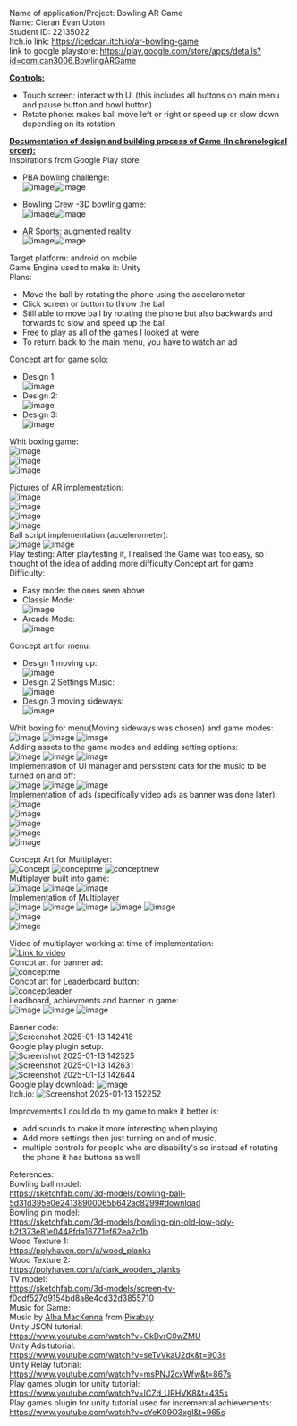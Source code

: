 Name of application/Project: Bowling AR Game  
Name: Cieran Evan Upton  
Student ID: 22135022  
Itch.io link: https://icedcan.itch.io/ar-bowling-game   
link to google playstore: https://play.google.com/store/apps/details?id=com.can3006.BowlingARGame     

<ins> **Controls:**</ins>   
- Touch screen: interact with UI (this includes all buttons on main menu and pause button and bowl button)  
- Rotate phone: makes ball move left or right or speed up or slow down depending on its rotation

<ins>**Documentation of design and building process of Game (In chronological order):**</ins>    
Inspirations from Google Play store:       
- PBA bowling challenge:  
![image](https://github.com/user-attachments/assets/57fbf417-8427-4a2f-861c-6c33172c7674)![image](https://github.com/user-attachments/assets/45b5c792-d45c-45a0-98e8-291946c90348)  

- Bowling Crew -3D bowling game:    
![image](https://github.com/user-attachments/assets/98b31a61-5bcc-4ec1-913d-01e631f7d713)![image](https://github.com/user-attachments/assets/fec6f313-bae0-4f7d-b5cf-6584d96db2c4)  

- AR Sports: augmented reality:  
![image](https://github.com/user-attachments/assets/9ff729de-cb88-465f-b5b5-34e5c394380a)![image](https://github.com/user-attachments/assets/dbdc21f1-5bdc-4fc6-bf89-203eb4706597)   

Target platform: android on mobile   
Game Engine used to make it: Unity   
Plans:
- Move the ball by rotating the phone using the accelerometer   
- Click screen or button to throw the ball   
- Still able to move ball by rotating the phone but also backwards and forwards to slow and speed up the ball   
- Free to play as all of the games I looked at were   
- To return back to the main menu, you have to watch an ad   

Concept art for game solo:   
- Design 1:   
    ![image](https://github.com/user-attachments/assets/1f1bec03-d542-4fe9-a363-a6c88bcf8780)   
- Design 2:   
  ![image](https://github.com/user-attachments/assets/e936faa7-a691-4175-8265-51ecb6d9dccf)
- Design 3:   
  ![image](https://github.com/user-attachments/assets/76c75393-156e-4144-baff-1a5345856b8b)

Whit boxing game:    
![image](https://github.com/user-attachments/assets/e2bd5f5c-9ebc-47cd-a0fa-4269bb5fc606)   
![image](https://github.com/user-attachments/assets/2c415265-4033-480e-9b3a-1e7c6320a071)    
![image](https://github.com/user-attachments/assets/ace0326e-6913-4912-a9d0-4ab60cdec490)     

Pictures of AR implementation:      
![image](https://github.com/user-attachments/assets/2635e808-c1b3-4e0f-b04c-826b36b2ce4e)   
![image](https://github.com/user-attachments/assets/6e9832da-c805-4fe3-85b8-b7682abe5632)    
![image](https://github.com/user-attachments/assets/207f46fd-f534-4626-a619-5c80d9dd163f)    
![image](https://github.com/user-attachments/assets/a87dca3e-b93c-4d79-b399-3dcaa83da21d)    
Ball script implementation (accelerometer):    
![image](https://github.com/user-attachments/assets/9d812470-830a-4261-a4e2-5921c6bebb3c)
![image](https://github.com/user-attachments/assets/c02f8d96-64a2-416f-ad91-e977f49411fc)    
Play testing: After playtesting it, I realised the Game was too easy, so I thought of the idea of adding more difficulty 
Concept art for game Difficulty:
- Easy mode: the ones seen above
- Classic Mode:     
  ![image](https://github.com/user-attachments/assets/5ed62ae4-2c29-42fa-8885-63c6190064c1)    
- Arcade Mode:    
  ![image](https://github.com/user-attachments/assets/d43e85a7-91d9-41fb-a651-bdc09f396384)

Concept art for menu:
- Design 1 moving up:     
  ![image](https://github.com/user-attachments/assets/dffcbcb3-4345-4416-a27d-f52fb2bdb6cb)     
- Design 2 Settings Music:     
  ![image](https://github.com/user-attachments/assets/42b4b951-fde2-4621-bd23-5241ffa30868)     
- Design 3 moving sideways:     
  ![image](https://github.com/user-attachments/assets/03c9e064-f7aa-41ff-94eb-b974239cd285)     

Whit boxing for menu(Moving sideways was chosen) and game modes:       
 ![image](https://github.com/user-attachments/assets/9c1bbf83-30f0-44f0-8281-cdcd73aa9f15)
 ![image](https://github.com/user-attachments/assets/6e0c4005-c396-4635-9e20-78174e277377)
 ![image](https://github.com/user-attachments/assets/af4a59b6-41c0-4f26-8569-3e2b157be347)      
Adding assets to the game modes and adding setting options:     
![image](https://github.com/user-attachments/assets/e6f6b869-5a62-4e9c-85b2-1f7aab0a6ea9)
![image](https://github.com/user-attachments/assets/c962b78c-bbf4-4f30-9da7-1d2485b8f42a)
![image](https://github.com/user-attachments/assets/aa46efef-1951-4b35-a9ce-fd75b41fc1bd)      
Implementation of UI manager and persistent data for the music to be turned on and off:    
![image](https://github.com/user-attachments/assets/95ffd7b4-514c-42c2-8d2d-b79bb4cb78fe)
![image](https://github.com/user-attachments/assets/9c065b91-ef3a-4cb7-9e5d-f96c41ff3595)
![image](https://github.com/user-attachments/assets/046aea71-2b1f-4799-bb3e-91cb4fb33602)      
Implementation of ads (specifically video ads as banner was done later):      
![image](https://github.com/user-attachments/assets/c110f304-c0f9-4dc6-8e9a-7d54cf739ba6)     
![image](https://github.com/user-attachments/assets/8db422ca-358c-4673-906f-1f4d55419565)    
![image](https://github.com/user-attachments/assets/d8452143-c60c-4003-8f5f-36cf9de4c692)      
![image](https://github.com/user-attachments/assets/b79865e4-8e6d-4d21-922f-e8d0a77117c2)      
![image](https://github.com/user-attachments/assets/da12ba22-c174-46fe-ac8d-967d1a8a85d8)      

Concept Art for Multiplayer:     
![Concept](https://github.com/user-attachments/assets/3b3e0e1d-51ed-4f02-affe-052b40eb53e6)
![conceptme](https://github.com/user-attachments/assets/e63a1a1a-81e4-4d7c-b3e0-2f74c440b919)
![conceptnew](https://github.com/user-attachments/assets/33bd9b00-1ab4-417a-bace-f210040eee4e)        
Multiplayer built into game:    
![image](https://github.com/user-attachments/assets/464eead2-128e-4712-baa8-c00fa559f2ec)
![image](https://github.com/user-attachments/assets/83f70fef-ef93-467e-b543-d2517b339b3f)
![image](https://github.com/user-attachments/assets/375d7c78-fa83-483e-a63f-72b5b95b3bfe)      
Implementation of Multiplayer        
![image](https://github.com/user-attachments/assets/bb8e69e4-8fe1-47be-bc7a-4629e39e429f)
![image](https://github.com/user-attachments/assets/c1a2caff-ec78-4f97-898c-3b8ec79f1b3e)
![image](https://github.com/user-attachments/assets/8a8137c1-b9bb-42d4-95b2-ff0d4ed67d0b)
![image](https://github.com/user-attachments/assets/39af828c-32aa-45eb-a1de-7ee1c7efc8d7)
![image](https://github.com/user-attachments/assets/64320bff-7117-435b-88d8-970a45340669)        
![image](https://github.com/user-attachments/assets/b31a840f-444f-434e-a294-763b4339ee28)     
![image](https://github.com/user-attachments/assets/7eb10b41-509d-4967-9ede-5d2ae4573c5e)     

Video of multiplayer working at time of implementation:     
[![Link to video](https://img.youtube.com/vi/lyqnZggU-HI/0.jpg)](https://www.youtube.com/shorts/lyqnZggU-HI)   
Concpt art for banner ad:      
![conceptme](https://github.com/user-attachments/assets/2aa72cfe-2502-4b29-a9f8-a779dff761a2)       
Concpt art for Leaderboard button:       
![conceptleader](https://github.com/user-attachments/assets/e5a40952-b272-4674-b7ae-a16ce0ee233d)      
Leadboard, achievments and banner in game:     
![image](https://github.com/user-attachments/assets/49a71951-9125-49c6-b3b6-32026404227e)
![image](https://github.com/user-attachments/assets/0d626791-cdbd-45cc-a9ff-5558b8efa8c1)
![image](https://github.com/user-attachments/assets/221463bd-b986-4702-b4b2-1a6110119e4c)       

Banner code:    
![Screenshot 2025-01-13 142418](https://github.com/user-attachments/assets/18870e95-bc3a-4b99-baeb-a7fe60b0e7c3)      
Google play plugin setup:      
![Screenshot 2025-01-13 142525](https://github.com/user-attachments/assets/4eae40ce-250f-40c7-951a-a9a12a081737)      
![Screenshot 2025-01-13 142631](https://github.com/user-attachments/assets/a90a1e38-1e12-4f56-9fd8-d0506dee785e)      
![Screenshot 2025-01-13 142644](https://github.com/user-attachments/assets/3460bb9d-02cb-4108-83ea-f994b7972f22)      
Google play download:
![image](https://github.com/user-attachments/assets/032f138c-4c9d-446b-893b-890898253d08)        
Itch.io:
![Screenshot 2025-01-13 152252](https://github.com/user-attachments/assets/84d8835e-1a64-42fb-a00b-05fc5a3d1134)       

Improvements I could do to my game to make it better is:       
- add sounds to make it more interesting when playing.      
- Add more settings then just turning on and of music.       
- multiple controls for people who are disability's so instead of rotating the phone it has buttons as well        

References:      
Bowling ball model:     
https://sketchfab.com/3d-models/bowling-ball-5d31d395e0e24138900065b642ac8299#download     
Bowling pin model:     
https://sketchfab.com/3d-models/bowling-pin-old-low-poly-b2f373e81e0448fda16771ef62ea2c1b     
Wood Texture 1:      
https://polyhaven.com/a/wood_planks    
Wood Texture 2:      
https://polyhaven.com/a/dark_wooden_planks     
TV model:      
https://sketchfab.com/3d-models/screen-tv-f0cdf527d9154bd8a8e4cd32d3855710     
Music for Game:      
Music by <a href="https://pixabay.com/users/alba_mac-40740995/?utm_source=link-attribution&utm_medium=referral&utm_campaign=music&utm_content=176807">Alba MacKenna</a> from <a href="https://pixabay.com//?utm_source=link-attribution&utm_medium=referral&utm_campaign=music&utm_content=176807">Pixabay</a>      
Unity JSON tutorial:      
https://www.youtube.com/watch?v=CkBvrC0wZMU     
Unity Ads tutorial:      
https://www.youtube.com/watch?v=seTvVkaU2dk&t=903s      
Unity Relay tutorial:     
https://www.youtube.com/watch?v=msPNJ2cxWfw&t=867s        
Play games plugin for unity tutorial:     
https://www.youtube.com/watch?v=lCZd_URHVK8&t=435s      
Play games plugin for unity tutorial used for incremental achievements:      
https://www.youtube.com/watch?v=cYeK09O3xgI&t=965s      
